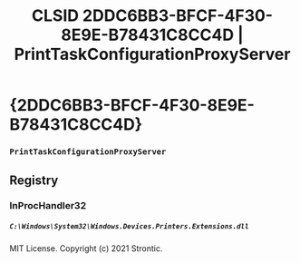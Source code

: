 ﻿---
title: "CLSID 2DDC6BB3-BFCF-4F30-8E9E-B78431C8CC4D | PrintTaskConfigurationProxyServer"
excerpt: What is COM-Object CLSID 2DDC6BB3-BFCF-4F30-8E9E-B78431C8CC4D?
---

# {2DDC6BB3-BFCF-4F30-8E9E-B78431C8CC4D}

### `PrintTaskConfigurationProxyServer`

## Registry


### InProcHandler32

##### `C:\Windows\System32\Windows.Devices.Printers.Extensions.dll`

MIT License. Copyright (c) 2021 Strontic.


